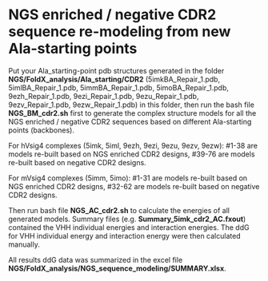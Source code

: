 # NGS enriched / negative CDR2 sequence re-modeling from new Ala-starting points

Put your Ala_starting-point pdb structures generated in the folder **NGS/FoldX_analysis/Ala_starting/CDR2** (5imkBA_Repair_1.pdb, 5imlBA_Repair_1.pdb, 5immBA_Repair_1.pdb, 5imoBA_Repair_1.pdb, 9ezh_Repair_1.pdb, 9ezi_Repair_1.pdb, 9ezu_Repair_1.pdb, 9ezv_Repair_1.pdb, 9ezw_Repair_1.pdb) in this folder, then run the bash file **NGS_BM_cdr2.sh** first to generate the complex structure models for all the NGS enriched / negative CDR2 sequences based on different Ala-starting points (backbones). 

For hVsig4 complexes (5imk, 5iml, 9ezh, 9ezi, 9ezu, 9ezv, 9ezw): #1-38 are models re-built based on NGS enriched CDR2 designs, #39-76 are models re-built based on negative CDR2 designs.

For mVsig4 complexes (5imm, 5imo): #1-31 are models re-built based on NGS enriched CDR2 designs, #32-62 are models re-built based on negative CDR2 designs.

Then run bash file **NGS_AC_cdr2.sh** to calculate the energies of all generated models. Summary files (e.g. **Summary_5imk_cdr2_AC.fxout**) contained the VHH individual energies and interaction energies. The ddG for VHH individual energy and interaction energy were then calculated manually. 

All results ddG data was summarized in the excel file **NGS/FoldX_analysis/NGS_sequence_modeling/SUMMARY.xlsx**.
